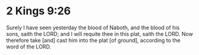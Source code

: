 # 2 Kings 9:26

Surely I have seen yesterday the blood of Naboth, and the blood of his sons, saith the LORD; and I will requite thee in this plat, saith the LORD. Now therefore take [and] cast him into the plat [of ground], according to the word of the LORD.
